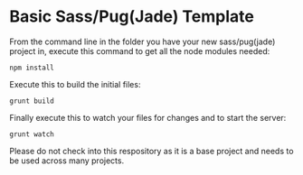 Basic Sass/Pug(Jade) Template
=======================

From the command line in the folder you have your new sass/pug(jade) project in, execute this command to get all the node modules needed:

```
npm install
```

Execute this to build the initial files:

```
grunt build
```

Finally execute this to watch your files for changes and to start the server:

```
grunt watch
```

Please do not check into this respository as it is a base project and needs to be used across many projects.
